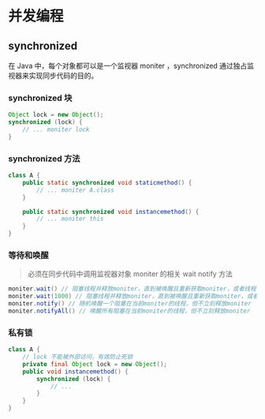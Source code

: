# 并发编程

## synchronized

在 Java 中，每个对象都可以是一个监视器 moniter ，synchronized 通过独占监视器来实现同步代码的目的。

### synchronized 块

```java
Object lock = new Object();
synchronized (lock) {
    // ... moniter lock
}
```

### synchronized 方法

```java
class A {
    public static synchronized void staticmethod() {
        // ... moniter A.class
    }

    public static synchronized void instancemethod() {
        // ... moniter this
    }
}
```

### 等待和唤醒

> 必须在同步代码中调用监视器对象 moniter 的相关 wait notify 方法

```java
moniter.wait() // 阻塞线程并释放moniter，直到被唤醒且重新获取moniter，或者线程被中断并抛出异常
moniter.wait(1000) // 阻塞线程并释放moniter，直到被唤醒且重新获取moniter，或者线程被中断并抛出异常，或者一秒后自动唤醒且重新获取moniter
moniter.notify() // 随机唤醒一个阻塞在当前moniter的线程，但不立刻释放moniter
moniter.notifyAll() // 唤醒所有阻塞在当前moniter的线程，但不立刻释放moniter
```

### 私有锁

```java
class A {
    // lock 不能被外部访问，有效防止死锁
    private final Object lock = new Object();
    public void instancemethod() {
        synchronized (lock) {
            // ...
        }
    }
}
```


